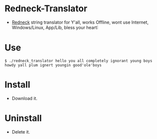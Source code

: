 # Redneck-Translator

- [Redneck](https://wikipedia.org/wiki/Redneck) string translator for Y'all, works Offline, wont use Internet, Windows/Linux, App/Lib, bless your heart❕


# Use

```console
$ ./redneck_translator hello you all completely ignorant young boys
howdy yall plum ignert youngin good'ole'boys
```


# Install

- Download it.


# Uninstall

- Delete it.
